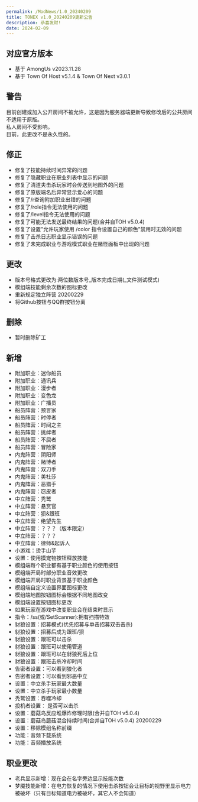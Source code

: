```yaml
---
permalink: /ModNews/1.0_20240209
title: TONEX v1.0_20240209更新公告
description: 恭喜发财!
date: 2024-02-09
---
```

## 对应官方版本
- 基于 AmongUs v2023.11.28
- 基于 Town Of Host v5.1.4 & Town Of Next v3.0.1

## 警告
目前创建或加入公开房间不被允许，这是因为服务器端更新导致修改后的公共房间不适用于原版。<br>
私人房间不受影响。<br>
目前，此更改不是永久性的。

## 修正
- 修复了技能持续时间异常的问题
- 修复了隐藏职业在职业列表中显示的问题
- 修复了清道夫击杀玩家时会传送到地图外的问题
- 修复了原版端名后异常显示爱心的问题
- 修复了/r查询附加职业出错的问题
- 修复了/role指令无法使用的问题
- 修复了/level指令无法使用的问题
- 修复了可能无法发送最终结果的问题(合并自TOH v5.0.4)
- 修复了设置"允许玩家使用 /color 指令设置自己的颜色"禁用时无效的问题
- 修复了击杀日志职业显示错误的问题
- 修复了未完成职业与游戏模式职业在赌怪面板中出现的问题

## 更改
- 版本号格式更改为:两位数版本号_版本完成日期(_文件测试模式)
- 模组端技能剩余次数的图标更改
- 重新规定独立阵营
 20200229
- 将Github按钮与QQ群按钮分离

## 删除
- 暂时删除矿工

## 新增
- 附加职业：迷你船员
- 附加职业：通讯兵
- 附加职业：漫步者
- 附加职业：变色龙
- 附加职业：广播员
- 船员阵营：预言家
- 船员阵营：时停者
- 船员阵营：时间之主
- 船员阵营：挑衅者
- 船员阵营：不屈者
- 船员阵营：冒险家
- 内鬼阵营：阴阳师
- 内鬼阵营：赌博者
- 内鬼阵营：双刀手
- 内鬼阵营：美杜莎
- 内鬼阵营：恶猎手
- 内鬼阵营：窃皮者
- 中立阵营：秃鹫
- 中立阵营：悬赏官
- 中立阵营：狈&跟班
- 中立阵营：绝望先生
- 中立阵营：？？？（版本限定）
- 中立阵营：？？？
- 中立阵营：律师&起诉人
- 小游戏：烫手山芋
- 设置：使用摸宠物按钮释放技能
- 模组端每个职业都有基于职业颜色的使用按钮
- 模组端开局时部分职业音效更改
- 模组端开局时职业背景基于职业颜色
- 模组端自定义设置界面图标更改
- 模组端地图按钮图标会根据不同地图改变
- 模组端设置按钮图标更改
- 如果玩家在游戏中改变职业会在结束时显示
- 指令：/ss(或/SetScanner):拥有扫描特效
- 豺狼设置：招募模式(优先招募与单击招募双击击杀)
- 豺狼设置：招募后成为跟班/狈
- 豺狼设置：跟班可以击杀
- 豺狼设置：跟班可以使用管道
- 豺狼设置：跟班可以在豺狼死后上位
- 豺狼设置：跟班击杀冷却时间
- 告密者设置：可以看到狼化者
- 告密者设置：可以看到邪恶中立
- 设置：中立杀手玩家最大数量
- 设置：中立杀手玩家最小数量
- 秃鹫设置：吞噬冷却
- 投机者设置： 是否可以击杀
- 设置：蘑菇岛反应堆爆炸修理时限(合并自TOH v5.0.4)
- 设置：蘑菇岛蘑菇混合持续时间(合并自TOH v5.0.4)
 20200229
- 设置：移除模组名称前缀
- 功能：音频下载系统
- 功能：音频播放系统

## 职业更改

- 老兵显示新增：现在会在名字旁边显示技能次数
- 梦魇技能新增：在电力恢复的情况下使用击杀按钮会让目标的视野里显示电力被破坏（只有目标知道电力被破坏，其它人不会知道）